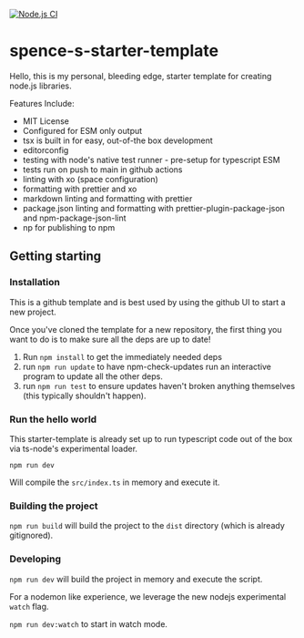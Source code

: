 [![Node.js CI](https://github.com/spence-s/spence-s-starter-template/actions/workflows/node.js.yml/badge.svg?branch=main&event=push)](https://github.com/spence-s/spence-s-starter-template/actions/workflows/node.js.yml)

# spence-s-starter-template

Hello, this is my personal, bleeding edge, starter template for creating node.js libraries.

Features Include:
- MIT License
- Configured for ESM only output
- tsx is built in for easy, out-of-the box development
- editorconfig
- testing with node's native test runner - pre-setup for typescript ESM
- tests run on push to main in github actions
- linting with xo (space configuration)
- formatting with prettier and xo
- markdown linting and formatting with prettier
- package.json linting and formatting with prettier-plugin-package-json and npm-package-json-lint
- np for publishing to npm

## Getting starting

### Installation

This is a github template and is best used by using the github UI to start a new project.

Once you've cloned the template for a new repository, the first thing you want to do is to make sure all the deps are up to date!

1. Run `npm install` to get the immediately needed deps
2. run `npm run update` to have npm-check-updates run an interactive program to update all the other deps.
3. run `npm run test` to ensure updates haven't broken anything themselves (this typically shouldn't happen).

### Run the hello world

This starter-template is already set up to run typescript code out of the box via ts-node's experimental loader.

`npm run dev`

Will compile the `src/index.ts` in memory and execute it.

### Building the project

`npm run build` will build the project to the `dist` directory (which is already gitignored).

### Developing

`npm run dev` will build the project in memory and execute the script.

For a nodemon like experience, we leverage the new nodejs experimental `watch` flag.

`npm run dev:watch` to start in watch mode.

